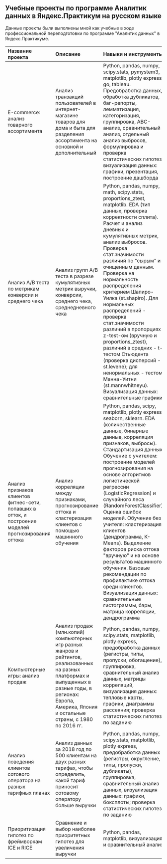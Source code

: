 ## Учебные проекты по программе Аналитик данных в Яндекс.Практикум на русском языке  
Данные проекты были выполнены мной как учебные в ходе профессиональной переподготовки по программе "Аналитик данных" в Яндекс.Практикуме.


| Название проекта | Описание | Навыки и инструменты | Ссылка |
| :--------------- | :-------------------- | :------------------- | :----- |
| E-commerce: анализ товарного ассортимента | Анализ транзакций пользователей в интернет-магазине товаров для дома и быта для разделения ассортимента на основной и дополнительный | Python, pandas, numpy, scipy.stats, pymystem3, matplotlib, plotly express, go, tableau. Предобработка данных, обработка дубликатов, баг-репорты, лемматизация, категоризация, группировка, ABC-анализ, сравнительный анализ, отдельный анализ выбросов, формулировка и проверка статистических гипотез, визуализация данных: графики, презентация, построение дашборда | [e-com_rus](https://github.com/Emiranunuka/Yandex_Practicum_Data_Analyst_Training_Projects_Russian/tree/main/e-com_rus)|
| Анализ A/B теста по метрикам конверсии и среднего чека | Анализ групп A/B теста в разрезе кумулятивных метрик выручки, конверсии, среднего чека, среднедневного чека | Python, pandas, numpy, math, scipy.stats, proportions_ztest, matplotlib. EDA (тип данных, проверка корректности сплита). Расчет и анализ дневных и кумулятивных метрик, анализ выбросов. Проверка стат.значимости различий по "сырым" и очищенным данным. Проверка на нормальность распределения критерием Шапиро-Уилка (st.shapiro). Для нормальных распределений - проверка стат.значимости различий в пропорциях z-test-ом (вручную и proportions_ztest), различий в средних - t-тестом Стьюдента (проверка дисперсий - st.levene); для ненормальных - тестом Манна-Уитни (st.mannwhitneyu). Визуализация данных: сравнительные графики | [ab_test_convrsn_avgbill_rus](https://github.com/Emiranunuka/Yandex_Practicum_Data_Analyst_Training_Projects_Russian/tree/main/ab_test_convrsn_avgbill_rus)|
| Анализ признаков клиентов фитнес-сети, попавших в отток, и построение моделей прогнозирования оттока | Анализ корреляции между признаками, прогнозирование оттока и кластеризация клиентов с помощью машинного обучения | Python, pandas, scipy, matplotlib, plotly express, seaborn, sklearn. EDA (количественные данные, бинарные данные, корреляция признаков, выбросы). Стандартизация данных. Обучение с учителем: построение моделей прогнозирования на основе алгоритмов логистической регрессии (LogisticRegression) и случайного леса (RandomForestClassifier). Оценка ошибок моделей. Обучение без учителя: кластеризация клиентов (дендрограмма, K-Means). Выделение факторов риска оттока "вручную" и на основе результатов машинного обучения. Базовые рекомендации по профилактике оттока среди клиентов. Визуализация данных: сравнительные гистограммы, бары, матрица корреляции, дендрограмма | [ml_churn_fitness_rus](https://github.com/Emiranunuka/Yandex_Practicum_Data_Analyst_Training_Projects_Russian/tree/main/ml_churn_fitness_rus)|
| Компьютерные игры: анализ продаж | Анализ продаж (млн.копий) компьютерных игр разных жанров и рейтингов, реализованных на разных платформах и выпущенных в разные годы, в регионах: Европа, Америка, Япония и остальные страны, с 1980 по 2016 гг. | Python, pandas, numpy, scipy.stats, matplotlib, plotly express, предобработка данных (регистры, типы, пропуски, обогащение), группировка, сравнительный анализ данных, матрицы корреляций, визуализация данных: тепловые карты, графики, диаграммы рассеяния; проверка статистических гипотез по заданию | [games_rus](https://github.com/Emiranunuka/Yandex_Practicum_Data_Analyst_Training_Projects_Russian/tree/main/games_rus)|
| Анализ поведения клиентов сотового оператора на разных тарифных планах | Анализ данных за 2018 год по 500 клиентам на двух разных тарифах, чтобы определить, какой тариф приносит сотовому оператору больше выручки | Python, pandas, numpy, scipy.stats, matplotlib, plotly express, предобработка данных (регистры, округление, типы, пропуски, дубликаты), группировка, сравнительный анализ данных, визуализация данных: графики, боксплоты; проверка статистических гипотез по заданию | [mobtariffs_rus](https://github.com/Emiranunuka/Yandex_Practicum_Data_Analyst_Training_Projects_Russian/tree/main/mobtariffs_rus)|
| Приоритизация гипотез по фреймворкам ICE и RICE | Сравнение и выбор наиболее приоритетных гипотез для увеличения выручки | Python, pandas, matplotlib, визуализация и сравнительный анализ | [hypotheses_rus](https://github.com/Emiranunuka/Yandex_Practicum_Data_Analyst_Training_Projects_Russian/tree/main/hypotheses_rus)|
